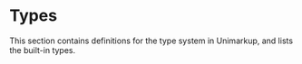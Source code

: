 # Types

This section contains definitions for the type system in Unimarkup, and lists the built-in types.
